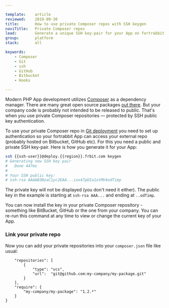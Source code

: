 ```yaml
---

template:    article
reviewed:    2019-09-30
title:       How to use private Composer repos with SSH keygen
naviTitle:   Private Composer repos
lead:        Generate a unique SSH key-pair for your App on fortrabbit to use private Composer repos.
group:       platform
stack:       all

keywords:
    - Composer
    - Git
    - ssh
    - GitHub
    - Bitbucket
    - Hooks

---
```


Modern PHP App development utilizes [Composer](composer) as a dependency manager. There are many great open source packages [out there](http://packagist.org). But your company code is probably not intended to be released to public. That's when you use private Composer repositories — protected by SSH public key authentication.

To use your private Composer repo in [Git deployment](git-deployment) you need to set up authentication so your fortrabbit App can access your external repo (probably hosted on Bitbucket, GitHub etc). For this you need a public and private SSH key-pair. Here is how you generate it for your App:

```bash
ssh {{ssh-user}}@deploy.{{region}}.frbit.com keygen
# Generating new SSH key pair
#   Done 447ms
#
# Your SSH public key:
# ssh-rsa AAAAB3NzaC1yc2EAA...ixx47pDIa1xtMV4odTimp
```

The private key will not be displayed (you don't need it either). The public key in the example is starting at `ssh-rsa AAA...` and ending at `..odTimp`.

You can now install the key in your private Composer repository - something like BitBucket, GitHub or the one from your company. You can re-run this command at any time to view or change the current key of your App.

### Link your private repo

Now you can add your private repositories into your `composer.json` file like usual:

```
    "repositories": [
        {
            "type": "vcs",
            "url":  "git@github.com:my-company/my-package.git"
        }
    ],
    "require": {
        "my-company/my-package": "1.2.*"
    }
}
```
